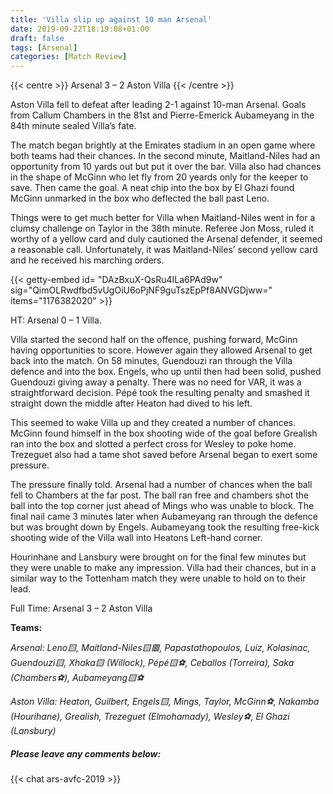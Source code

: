 ```yaml
---
title: 'Villa slip up against 10 man Arsenal'
date: 2019-09-22T18:19:08+01:00
draft: false
tags: [Arsenal]
categories: [Match Review]
---
```


{{< centre >}} Arsenal 3 – 2 Aston Villa {{< /centre >}}


Aston Villa fell to defeat after leading 2-1 against 10-man Arsenal. Goals from Callum Chambers in the 81st and Pierre-Emerick Aubameyang in the 84th minute sealed Villa’s fate.

The match began brightly at the Emirates stadium in an open game where both teams had their chances. In the second minute, Maitland-Niles had an opportunity from 10 yards out but put it over the bar. Villa also had chances in the shape of McGinn who let fly from 20 yeards only for the keeper to save. Then came the goal. A neat chip into the box by El Ghazi found McGinn unmarked in the box who deflected the ball past Leno.

Things were to get much better for Villa when Maitland-Niles went in for a clumsy challenge on Taylor in the 38th minute. Referee Jon Moss, ruled it worthy of a yellow card and duly cautioned the Arsenal defender, it seemed a reasonable call. Unfortunately, it was Maitland-Niles’ second yellow card and he received his marching orders.

{{< getty-embed id= "DAzBxuX-QsRu4ILa6PAd9w"
                sig="QimOLRwdfbd5vUgOiU6oPjNF9guTszEpPf8ANVGDjww=" 
                items="1176382020" >}}

HT: Arsenal 0 – 1 Villa.

Villa started the second half on the offence, pushing forward, McGinn having opportunities to score. However again they allowed Arsenal to get back into the match. On 58 minutes, Guendouzi ran through the Villa defence and into the box. Engels, who up until then had been solid, pushed Guendouzi giving away a penalty. There was no need for VAR, it was a straightforward decision. Pépé took the resulting penalty and smashed it straight down the middle after Heaton had dived to his left.

This seemed to wake Villa up and they created a number of chances. McGinn found himself in the box shooting wide of the goal before Grealish ran into the box and slotted a perfect cross for Wesley to poke home. Trezeguet also had a tame shot saved before Arsenal began to exert some pressure.

The pressure finally told. Arsenal had a number of chances when the ball fell to Chambers at the far post. The ball ran free and chambers shot the ball into the top corner just ahead of Mings who was unable to block. The final nail came 3 minutes later when Aubameyang ran through the defence but was brought down by Engels. Aubameyang took the resulting free-kick shooting wide of the Villa wall into Heatons Left-hand corner.

Hourinhane and Lansbury were brought on for the final few minutes but they were unable to make any impression. Villa had their chances, but in a similar way to the Tottenham match they were unable to hold on to their lead.

Full Time: Arsenal 3 – 2 Aston Villa

**Teams:**

*Arsenal: Leno🟨, Maitland-Niles🟨🟥, Papastathopoulos, Luiz, Kolasinac, Guendouzi🟨, Xhaka🟨 (Willock), Pépé🟨⚽️, Ceballos (Torreira), Saka (Chambers⚽️), Aubameyang🟨⚽️*

*Aston Villa: Heaton, Guilbert, Engels🟨, Mings, Taylor, McGinn⚽️, Nakamba (Hourihane), Grealish, Trezeguet (Elmohamady), Wesley⚽️, El Ghazi (Lansbury)*

##### Please leave any comments below:

{{< chat ars-avfc-2019 >}}